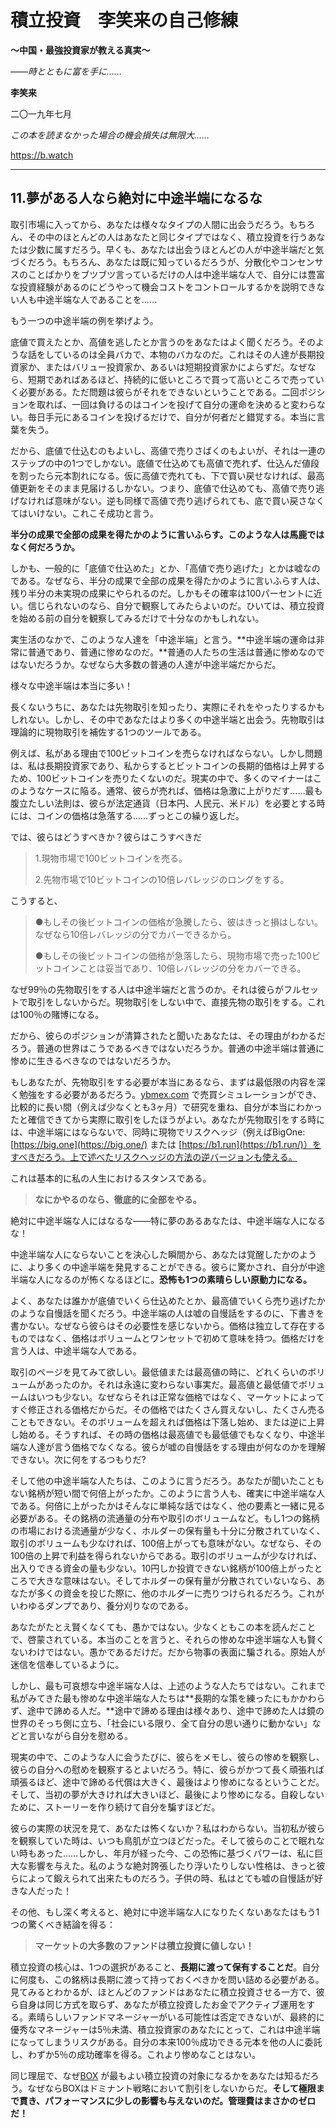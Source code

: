 # **積立投資　李笑来の自己修練**

**～中国・最強投資家が教える真実～**

*――時とともに富を手に……*

**李笑来**

二〇一九年七月

*この本を読まなかった場合の機会損失は無限大……*

https://b.watch

------

## **11.夢がある人なら絶対に中途半端になるな**

取引市場に入ってから、あなたは様々なタイプの人間に出会うだろう。もちろん、その中のほとんどの人はあなたと同じタイプではなく、積立投資を行うあなたは少数に属すだろう。早くも、あなたは出会うほとんどの人が中途半端だと気づくだろう。もちろん、あなたは既に知っているだろうが、分散化やコンセンサスのことばかりをブツブツ言っているだけの人は中途半端な人で、自分には豊富な投資経験があるのにどうやって機会コストをコントロールするかを説明できない人も中途半端な人であることを……

もう一つの中途半端の例を挙げよう。

底値で買えたとか、高値を逃したとか言うのをあなたはよく聞くだろう。そのような話をしているのは全員バカで、本物のバカなのだ。これはその人達が長期投資家か、またはバリュー投資家か、あるいは短期投資家かによらずだ。なぜなら、短期であればあるほど、持続的に低いところで買って高いところで売っていく必要がある。ただ問題は彼らがそれをできないということである。二回ポジションを取れば、一回は負けるのはコインを投げて自分の運命を決めると変わらない。毎日手元にあるコインを投げるだけで、自分が何者だと錯覚する。本当に言葉を失う。

だから、底値で仕込むのもよいし、高値で売りさばくのもよいが、それは一連のステップの中の1つでしかない。底値で仕込めても高値で売れず、仕込んだ値段を割ったら元本割れになる。仮に高値で売れても、下で買い戻せなければ、最高値更新をそのまま見届けるしかない。つまり、底値で仕込めても、高値で売り逃げなければ意味がない。逆も同様で高値で売り逃げられても、底で買い戻さなくてはいけない。これこそ成功と言う。

**半分の成果で全部の成果を得たかのように言いふらす。このような人は馬鹿ではなく何だろうか。**

しかも、一般的に「底値で仕込めた」とか、「高値で売り逃げた」とかは嘘なのである。なぜなら、半分の成果で全部の成果を得たかのように言いふらす人は、残り半分の未実現の成果にやられるのだ。しかもその確率は100パーセントに近い。信じられないのなら、自分で観察してみたらよいのだ。ひいては、積立投資を始める前の自分を観察してみるだけで十分なのかもしれない。

実生活のなかで、このような人達を「中途半端」と言う。**中途半端の運命は非常に普通であり、普通に惨めなのだ。**普通の人たちの生活は普通に惨めなのではないだろうか。なぜなら大多数の普通の人達が中途半端だからだ。

様々な中途半端は本当に多い！

長くないうちに、あなたは先物取引を知ったり、実際にそれをやったりするかもしれない。しかし、その中であなたはより多くの中途半端と出会う。先物取引は理論的に現物取引を補佐する1つのツールである。

例えば、私がある理由で100ビットコインを売らなければならない。しかし問題は、私は長期投資家であり、私からするとビットコインの長期的価格は上昇するため、100ビットコインを売りたくないのだ。現実の中で、多くのマイナーはこのようなケースに陥る。通常、彼らが売れば、価格は急激に上がりだす……最も腹立たしい法則は、彼らが法定通貨（日本円、人民元、米ドル）を必要とする時には、コインの価格は急落する……ずっとこの繰り返しだ。

では、彼らはどうすべきか？彼らはこうすべきだ

> 1.現物市場で100ビットコインを売る。
>
> 2.先物市場で10ビットコインの10倍レバレッジのロングをする。

こうすると、

> ●もしその後ビットコインの価格が急騰したら、彼はきっと損はしない。なぜなら10倍レバレッジの分でカバーできるから。
>
> ●もしその後ビットコインの価格が急落したら、現物市場で売った100ビットコインことは妥当であり、10倍レバレッジの分をカバーできる。

なぜ99％の先物取引をする人は中途半端だと言うのか。それは彼らがフルセットで取引をしないからだ。現物取引をしない中で、直接先物の取引をする。これは100％の賭博になる。

だから、彼らのポジションが清算されたと聞いたあなたは、その理由がわかるだろう。普通の世界はこうであるべきではないだろうか。普通の中途半端は普通に惨めに生きるべきなのではないだろうか。

もしあなたが、先物取引をする必要が本当にあるなら、まずは最低限の内容を深く勉強をする必要があるだろう。[ybmex.com](https://ybmex.com/) で売買シミュレーションができ、比較的に長い間（例えば少なくとも3ヶ月）で研究を重ね、自分が本当にわかったと確信できてから実際に取引をしたほうがよい。あなたが先物取引をする時には、中途半端にはならないで、同時に現物でリスクヘッジ（例えばBigOne: [https://big.one](https://big.one/) または [https://b1.run](https://b1.run/)）をすべきだろう。上で述べたリスクヘッジの方法の逆バージョンも使える。

これは基本的に私の人生におけるスタンスである。

> **なにかやるのなら、徹底的に全部をやる。**

絶対に中途半端な人にはなるな――特に夢のあるあなたは、中途半端な人になるな！

中途半端な人にならないことを決心した瞬間から、あなたは覚醒したかのように、より多くの中途半端を発見することができる。彼らに驚かされ、自分が中途半端な人になるのが怖くなるほどに。**恐怖も1つの素晴らしい原動力になる。**

よく、あなたは誰かが底値でいくら仕込めたとか、最高値でいくら売り逃げたかのような自慢話を聞くだろう。中途半端の人は嘘の自慢話をするのに、下書きを書かない。なぜなら彼らはその必要性を感じないから。価格は独立して存在するものではなく、価格はボリュームとワンセットで初めて意味を持つ。価格だけを言う人は、中途半端な人である。

取引のページを見てみて欲しい。最低値または最高値の時に、どれくらいのボリュームがあったのか。それは永遠に変わらない事実だ。最高値と最低値でボリュームはいつも少ない。なぜならそれは正常な価格ではなく、マーケットによってすぐ修正される価格だからだ。その価格ではたくさん買えないし、たくさん売ることもできない。そのボリュームを超えれば価格は下落し始め、または逆に上昇し始める。そうすれば、その時の価格は最高値でも最低値でもなくなり、中途半端な人達が言う価格でなくなる。彼らが嘘の自慢話をする理由が何なのかを理解できない。次に何をするつもりだ?

そして他の中途半端な人たちは、このように言うだろう。あなたが聞いたこともない銘柄が短い間で何倍上がったか。このように言う人も、確実に中途半端な人である。何倍に上がったかはそんなに単純な話ではなく、他の要素と一緒に見る必要がある。その銘柄の流通量の分布や取引のボリュームなど。もし1つの銘柄の市場における流通量が少なく、ホルダーの保有量も十分に分散されていなく、取引のボリュームも少なければ、100倍上がっても意味がない。なぜなら、その100倍の上昇で利益を得られないからである。取引のボリュームが少なければ、出入りできる資金の量も少ない。10円しか投資できない銘柄が100倍上がったところで大きな意味はない。そしてホルダーの保有量が分散されていないなら、あなたが多くの資金を投じた際に、他のホルダーに売りつけられるだろう。これがいわゆるダンプであり、養分刈りなのである。

あなたがたとえ賢くなくても、愚かではない。少なくともこの本を読んだことで、啓蒙されている。本当のことを言うと、それらの惨めな中途半端な人も賢くないわけではない。愚かであるだけだ。だから物事の表面に騙される。原始人が迷信を信奉しているように。

しかし、最も可哀想な中途半端な人は、上述のような人たちではない。これまで私がみてきた最も惨めな中途半端な人たちは**長期的な策を練ったにもかかわらず、途中で諦める人だ。**途中で諦める理由は様々あり、途中で諦めた人は鏡の世界のそっち側に立ち、「社会にいる限り、全て自分の思い通りに動かない」などと言いながら自分を慰める。

現実の中で、このような人に会うたびに、彼らをメモし、彼らの惨めを観察し、彼らの自分への慰めを観察するとよいだろう。特に、彼らがかつて長く頑張れば頑張るほど、途中で諦める代償は大きく、最後はより惨めになるということだ。そして、当初の夢が大きければ大きいほど、最後により惨めになる。自殺しないために、ストーリーを作り続けて自分を騙すほどだ。

彼らの実際の状況を見て、あなたは怖くないか？私はわからない。当初私が彼らを観察していた時は、いつも鳥肌が立つほどだった。そして彼らのことで眠れない時もあった……しかし、年月が経った今、この恐怖に基づくパワーは、私に巨大な影響を与えた。私のような絶対誇張したり浮いたりしない性格は、きっと彼らによって鍛えられて出来たものだろう。子供の時、私はとても嘘の自慢話が好きな人だった！

その他、もし深く考えると、絶対に中途半端な人になりたくないあなたはもう1つの驚くべき結論を得る：

> **マーケットの大多数のファンドは積立投資に値しない！**

積立投資の核心は、1つの選択があること、**長期に渡って保有することだ**。自分に何度も、この銘柄は長期に渡って持っておくべきかを問い詰める必要がある。見てみるとわかるが、ほとんどのファンドはあなたに積立投資させる一方で、彼ら自身は同じ方式を取らず、あなたが積立投資したお金でアクティブ運用をする。素晴らしいファンドマネージャーがいる可能性は否定できないが、最終的に優秀なマネージャーは5％未満、積立投資家のあなたにとって、これは中途半端になってしまうリスクがある。自分の本来100％成功できる元本を他の人に委託し、わずか5％の成功確率を得る。これより惨めなことはない。

同じ理屈で、なぜ[BOX](https://b.watch) が最もよい積立投資の対象になるかをあなたは知るだろう。なぜならBOXはドミナント戦略において割引をしないからだ。**そして極限まで貫き、パフォーマンスに少しの影響も与えないのだ。管理費はまさかのゼロだ！**